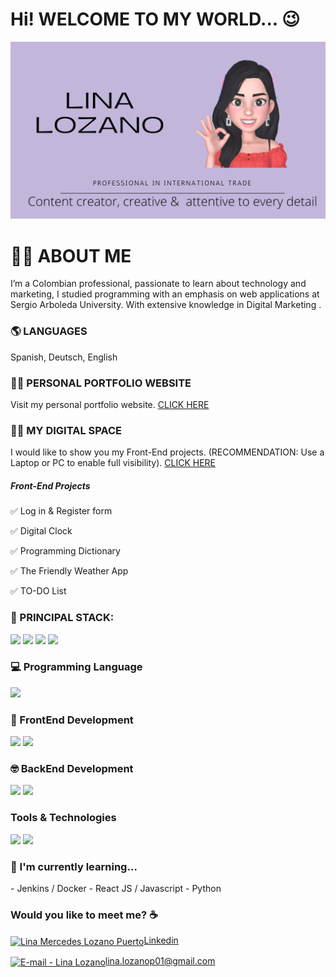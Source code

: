<h1> Hi! WELCOME TO MY WORLD... 😉  </h1>

<img src ="LINA M LOZANO P.png">

<h1>
 🙋‍♀️ ABOUT ME
 </h1>
 
 <p>
 I’m a Colombian professional, passionate to learn about technology and marketing, I studied programming with an emphasis on web applications at Sergio Arboleda University. With extensive knowledge in Digital Marketing .
</p>

<h3>
 🌎 LANGUAGES
</h3>

<P> Spanish, Deutsch, English </P>

<h3>
 👩‍🎓 PERSONAL PORTFOLIO WEBSITE
</h3>

<p> 
 Visit my personal portfolio website. <a target="_blank" href="https://portfoliolinalozano.netlify.app/index.html">CLICK HERE</a>
</p>

<h3>
 👩‍💻 MY DIGITAL SPACE
</h3>

<p>
 I would like to show you my Front-End projects. (RECOMMENDATION:  Use a Laptop or PC to enable full visibility). 
 <a target="_blank"href="https://linalozz.github.io/LinaLozano/">CLICK HERE</a>
</p>
<p>
 <h5>Front-End Projects</h5>
 <p>✅ Log in & Register form</p>
 <p>✅ Digital Clock</p>
 <p>✅ Programming Dictionary</p>
 <p>✅ The Friendly Weather App</p>
 <p>✅ TO-DO List</p>
</p>
 
<h3>
 🚀 PRINCIPAL STACK:
</h3>
 
<p>
 <img src="https://img.shields.io/badge/MongoDB-white?style=for-the-badge&logo=mongodb&logoColor=4EA94B">
 <img src="https://img.shields.io/badge/JavaScript-F7DF1E?style=for-the-badge&logo=javascript&logoColor=black">
 <img src="https://img.shields.io/badge/MySQL-005C84?style=for-the-badge&logo=mysql&logoColor=white">
 <img src="https://img.shields.io/badge/Python-14354C?style=for-the-badge&logo=python&logoColor=white">
</p>
 
<H3>
 💻 Programming Language
</H3>
 
<p>
  <img src="https://img.shields.io/badge/JavaScript-F7DF1E?style=for-the-badge&logo=javascript&logoColor=black">
</p>
 
<H3>
 🎨 FrontEnd Development
</H3>
 
<p>
 <img src="https://img.shields.io/badge/HTML5-E34F26?style=for-the-badge&logo=html5&logoColor=white">
 <img src="https://img.shields.io/badge/CSS3-1572B6?style=for-the-badge&logo=css3&logoColor=white"> 
</p>
 
<h3>
 🤓 BackEnd Development
</h3>
 
<p>
 <img src="https://img.shields.io/badge/MongoDB-white?style=for-the-badge&logo=mongodb&logoColor=4EA94B">
 <img src="https://img.shields.io/badge/MySQL-005C84?style=for-the-badge&logo=mysql&logoColor=white">
</p>
 
 <h3>
  Tools & Technologies
 </h3>
 
 <p>
 <img src="https://img.shields.io/badge/GitHub-100000?style=for-the-badge&logo=github&logoColor=white">
 <img src="https://img.shields.io/badge/Postman-FF6C37?style=for-the-badge&logo=Postman&logoColor=white">
 </p>
<h3>🌱 I'm currently learning...</h3>

 <p>
- Jenkins / Docker 
- React JS / Javascript 
- Python
</p>
 
 <h3>
  Would you like to meet me? ☕
 </h3>
 
<p align="left">
<a href="https://www.linkedin.com/in/linamlozanop-uxuidesigner/" target="blank"><img align="center" src="https://cdn.jsdelivr.net/npm/simple-icons@3.0.1/icons/linkedin.svg" alt="Lina Mercedes Lozano Puerto" height="30" width="40" />Linkedin</a>
 
<a href="lina.lozanop01@gmail.com " target="blank"><img align="center" src="https://cdn.jsdelivr.net/npm/simple-icons@3.0.1/icons/gmail.svg" alt="E-mail - Lina Lozano" height="30" width="40"/>lina.lozanop01@gmail.com</a>
</p>
